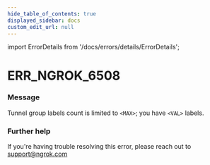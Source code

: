 ```yaml
---
hide_table_of_contents: true
displayed_sidebar: docs
custom_edit_url: null
---
```


import ErrorDetails from '/docs/errors/details/ErrorDetails';

# ERR_NGROK_6508

### Message
Tunnel group labels count is limited to `<MAX>`; you have `<VAL>` labels.

### Further help
If you're having trouble resolving this error, please reach out to [support@ngrok.com](mailto:support@ngrok.com?subject=Help%20with%20ERR_NGROK_6508)

<ErrorDetails error='err_ngrok_6508' />
